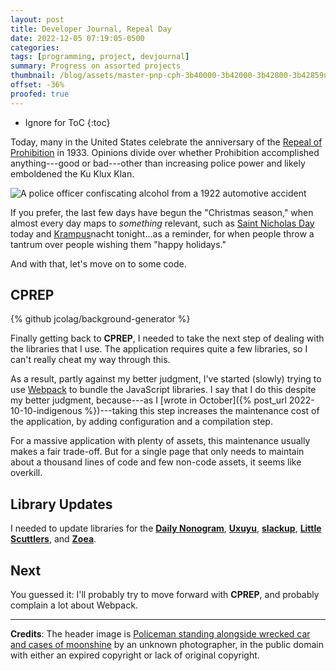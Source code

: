 ```yaml
---
layout: post
title: Developer Journal, Repeal Day
date: 2022-12-05 07:19:05-0500
categories:
tags: [programming, project, devjournal]
summary: Progress on assorted projects
thumbnail: /blog/assets/master-pnp-cph-3b40000-3b42000-3b42800-3b42859u.png
offset: -36%
proofed: true
---
```


* Ignore for ToC
{:toc}

Today, many in the United States celebrate the anniversary of the [Repeal of Prohibition](https://en.wikipedia.org/wiki/Repeal_of_Prohibition_in_the_United_States) in 1933.  Opinions divide over whether Prohibition accomplished anything---good or bad---other than increasing police power and likely emboldened the Ku Klux Klan.

![A police officer confiscating alcohol from a 1922 automotive accident](/blog/assets/master-pnp-cph-3b40000-3b42000-3b42800-3b42859u.png "Possibly the oddest choice of poses that he could have made...")

If you prefer, the last few days have begun the "Christmas season," when almost every day maps to *something* relevant, such as [Saint Nicholas Day](https://en.wikipedia.org/wiki/Saint_Nicholas_Day) today and [Krampus](https://en.wikipedia.org/wiki/Krampus)nacht tonight...as a reminder, for when people throw a tantrum over people wishing them "happy holidays."

And with that, let's move on to some code.

## CPREP

{% github jcolag/background-generator %}

Finally getting back to **CPREP**, I needed to take the next step of dealing with the libraries that I use.  The application requires quite a few libraries, so I can't really cheat my way through this.

As a result, partly against my better judgment, I've started (slowly) trying to use [Webpack](https://webpack.js.org/) to bundle the JavaScript libraries.  I say that I do this despite my better judgment, because---as I [wrote in October]({% post_url 2022-10-10-indigenous %})---taking this step increases the maintenance cost of the application, by adding configuration and a compilation step.

For a massive application with plenty of assets, this maintenance usually makes a fair trade-off.  But for a single page that only needs to maintain about a thousand lines of code and few non-code assets, it seems like overkill.

## Library Updates

I needed to update libraries for the [**Daily Nonogram**](https://github.com/jcolag/picture-nonogram), [**Uxuyu**](https://github.com/jcolag/Uxuyu), [**slackup**](https://github.com/jcolag/slackup), [**Little Scuttlers**](https://github.com/jcolag/LittleScuttlers), and [**Zoea**](https://github.com/jcolag/zoea).

## Next

You guessed it:  I'll probably try to move forward with **CPREP**, and probably complain a lot about Webpack.

* * *

**Credits**:  The header image is [Policeman standing alongside wrecked car and cases of moonshine](https://www.loc.gov/pictures/item/89709481/) by an unknown photographer, in the public domain with either an expired copyright or lack of original copyright.

